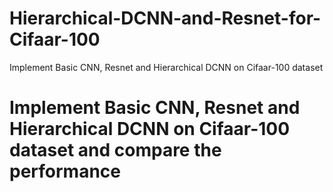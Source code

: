 # Hierarchical-DCNN-and-Resnet-for-Cifaar-100
Implement Basic CNN, Resnet and Hierarchical DCNN on Cifaar-100 dataset

# Implement Basic CNN, Resnet and Hierarchical DCNN on Cifaar-100 dataset and compare the performance
